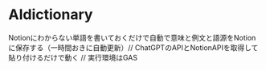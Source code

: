 # AIdictionary
Notionにわからない単語を書いておくだけで自動で意味と例文と語源をNotionに保存する（一時間おきに自動更新）//
ChatGPTのAPIとNotionAPIを取得して貼り付けるだけで動く //
実行環境はGAS
